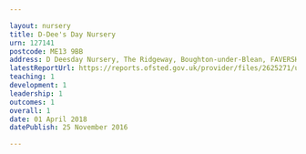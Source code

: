 ```yaml
---

layout: nursery
title: D-Dee's Day Nursery
urn: 127141
postcode: ME13 9BB
address: D Deesday Nursery, The Ridgeway, Boughton-under-Blean, FAVERSHAM, Kent, ME13 9BB
latestReportUrl: https://reports.ofsted.gov.uk/provider/files/2625271/urn/127141.pdf
teaching: 1
development: 1
leadership: 1
outcomes: 1
overall: 1
date: 01 April 2018 
datePublish: 25 November 2016

---
```

